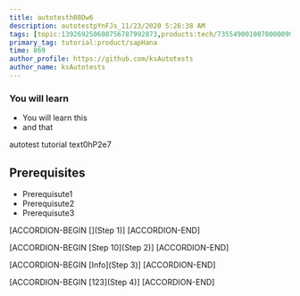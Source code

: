 ```yaml
---
title: autotesth08Ow6
description: autotestpYnFJs_11/23/2020 5:26:38 AM
tags: [topic:139269250608756787992873,products:tech/73554900100700000996,tutorial:experience/advanced]
primary_tag: tutorial:product/sapHana
time: 869
author_profile: https://github.com/ksAutotests
author_name: ksAutotests
---
```

### You will learn
- You will learn this
- and that

autotest tutorial text0hP2e7

## Prerequisites
- Prerequisute1
- Prerequisute2
- Prerequisute3

[ACCORDION-BEGIN [](Step 1)]
[ACCORDION-END]

[ACCORDION-BEGIN [Step 10](Step 2)]
[ACCORDION-END]

[ACCORDION-BEGIN [Info](Step 3)]
[ACCORDION-END]

[ACCORDION-BEGIN [123](Step 4)]
[ACCORDION-END]


